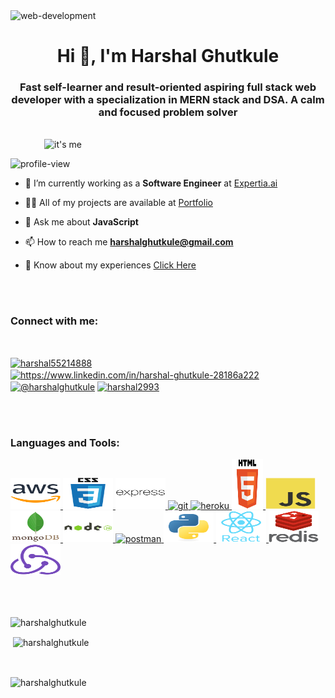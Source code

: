 
<img src="http://propulsive.in/assets/img/service-icon/dev.gif" alt="web-development" />
<h1 align="center">Hi 👋, I'm Harshal Ghutkule</h1>
<h3 align="center">Fast self-learner and result-oriented aspiring full stack web developer with a specialization in MERN stack and DSA. A calm and focused problem solver</h3>
<br/>
<img align="right" width="450" src="https://seotactica.com/wp-content/uploads/2020/03/expert-developers.gif" alt="it's me" />
<br/>
<p align="left"> <img src="https://komarev.com/ghpvc/?username=harshalghutkule&label=Profile%20views&color=0e75b6&style=flat" alt="profile-view" /> </p>

- 🌱 I’m currently working as a **Software Engineer** at [Expertia.ai](https://expertia.ai)

- 👨‍💻 All of my projects are available at [Portfolio](https://harshal-portfolio.netlify.app/)

- 💬 Ask me about **JavaScript**

- 📫 How to reach me **harshalghutkule@gmail.com**

- 📄 Know about my experiences [Click Here](https://drive.google.com/file/d/1FGrrxwFvVGB9IldtT0YvPUJ4agYdwOub/view?usp=sharing)

<br/><br/>
<h3 align="left">Connect with me:</h3>
<br/>
<p align="left">
<a href="https://twitter.com/harshal55214888" target="blank"><img align="center" src="https://raw.githubusercontent.com/rahuldkjain/github-profile-readme-generator/master/src/images/icons/Social/twitter.svg" alt="harshal55214888" height="50" width="80" /></a>
<a href="https://www.linkedin.com/in/harshal-g-28186a222" target="blank"><img align="center" src="https://raw.githubusercontent.com/rahuldkjain/github-profile-readme-generator/master/src/images/icons/Social/linked-in-alt.svg" alt="https://www.linkedin.com/in/harshal-ghutkule-28186a222" height="50" width="80" /></a>
<a href="https://medium.com/@harshalghutkule" target="blank"><img align="center" src="https://raw.githubusercontent.com/rahuldkjain/github-profile-readme-generator/master/src/images/icons/Social/medium.svg" alt="@harshalghutkule" height="50" width="80" /></a>
<a href="https://www.leetcode.com/harshal2993" target="blank"><img align="center" src="https://raw.githubusercontent.com/rahuldkjain/github-profile-readme-generator/master/src/images/icons/Social/leet-code.svg" alt="harshal2993" height="50" width="80" /></a>
</p>
<br/><br/>
<h3 align="left">Languages and Tools:</h3>
<p align="left"> <a href="https://aws.amazon.com" target="_blank" rel="noreferrer"> <img margin="5px" src="https://raw.githubusercontent.com/devicons/devicon/master/icons/amazonwebservices/amazonwebservices-original-wordmark.svg" alt="aws" width="80" height="50"/> </a> <a href="https://www.w3schools.com/css/" target="_blank" rel="noreferrer"> <img margin="5px" src="https://raw.githubusercontent.com/devicons/devicon/master/icons/css3/css3-original-wordmark.svg" alt="css3" width="80" height="50"/> </a> <a href="https://expressjs.com" target="_blank" rel="noreferrer"> <img margin="5px" src="https://raw.githubusercontent.com/devicons/devicon/master/icons/express/express-original-wordmark.svg" alt="express" width="80" height="50"/> </a> <a href="https://git-scm.com/" target="_blank" rel="noreferrer"> <img margin="5px" src="https://www.vectorlogo.zone/logos/git-scm/git-scm-icon.svg" alt="git" width="80" height="50"/> </a> <a href="https://heroku.com" target="_blank" rel="noreferrer"> <img margin="5px" src="https://www.vectorlogo.zone/logos/heroku/heroku-icon.svg" alt="heroku" width="80" height="50"/> </a> <a href="https://www.w3.org/html/" target="_blank" rel="noreferrer"> <img margin="5px" src="https://raw.githubusercontent.com/devicons/devicon/master/icons/html5/html5-original-wordmark.svg" alt="html5" width="50" height="80"/> </a> <a href="https://developer.mozilla.org/en-US/docs/Web/JavaScript" target="_blank" rel="noreferrer"> <img margin="5px" src="https://raw.githubusercontent.com/devicons/devicon/master/icons/javascript/javascript-original.svg" alt="javascript" width="80" height="50"/> </a> <a href="https://www.mongodb.com/" target="_blank" rel="noreferrer"> <img margin="5px" src="https://raw.githubusercontent.com/devicons/devicon/master/icons/mongodb/mongodb-original-wordmark.svg" alt="mongodb" width="80" height="50"/> </a> <a href="https://nodejs.org" target="_blank" rel="noreferrer"> <img margin="5px" src="https://raw.githubusercontent.com/devicons/devicon/master/icons/nodejs/nodejs-original-wordmark.svg" alt="nodejs" width="80" height="50"/> </a> <a href="https://postman.com" target="_blank" rel="noreferrer"> <img margin="5px" src="https://www.vectorlogo.zone/logos/getpostman/getpostman-icon.svg" alt="postman" width="80" height="50"/> </a> <a href="https://www.python.org" target="_blank" rel="noreferrer"> <img margin="5px" src="https://raw.githubusercontent.com/devicons/devicon/master/icons/python/python-original.svg" alt="python" width="80" height="50"/> </a> <a href="https://reactjs.org/" target="_blank" rel="noreferrer"> <img margin="5px" src="https://raw.githubusercontent.com/devicons/devicon/master/icons/react/react-original-wordmark.svg" alt="react" width="80" height="50"/> </a> <a href="https://redis.io" target="_blank" rel="noreferrer"> <img margin="5px" src="https://raw.githubusercontent.com/devicons/devicon/master/icons/redis/redis-original-wordmark.svg" alt="redis" width="80" height="50"/> </a> <a href="https://redux.js.org" target="_blank" rel="noreferrer"> <img margin="5px" src="https://raw.githubusercontent.com/devicons/devicon/master/icons/redux/redux-original.svg" alt="redux" width="80" height="50"/> </a> </p>
<br/><br/>
<p><img align="center" width="1500px" height="180px" src="https://github-readme-stats.vercel.app/api/top-langs?username=harshalghutkule&show_icons=true&locale=en&layout=compact" alt="harshalghutkule" /></p>

<p>&nbsp;<img align="center" width="1500px" height="180px" src="https://github-readme-stats.vercel.app/api?username=harshalghutkule&show_icons=true&locale=en" alt="harshalghutkule"/></p>
<br/>
<p><img align="center" width="1500px" height="180px" src="https://github-readme-streak-stats.herokuapp.com/?user=harshalghutkule&" alt="harshalghutkule" /></p>
